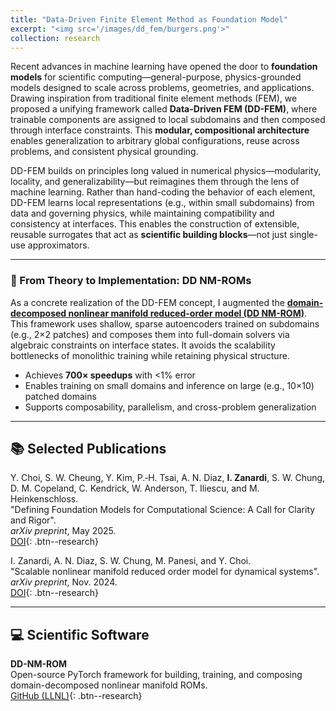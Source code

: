 ```yaml
---
title: "Data-Driven Finite Element Method as Foundation Model"
excerpt: "<img src='/images/dd_fem/burgers.png'>"
collection: research
---
```


Recent advances in machine learning have opened the door to **foundation models** for scientific computing—general-purpose, physics-grounded models designed to scale across problems, geometries, and applications. Drawing inspiration from traditional finite element methods (FEM), we proposed a unifying framework called **Data-Driven FEM (DD-FEM)**, where trainable components are assigned to local subdomains and then composed through interface constraints. This **modular, compositional architecture** enables generalization to arbitrary global configurations, reuse across problems, and consistent physical grounding.

DD-FEM builds on principles long valued in numerical physics—modularity, locality, and generalizability—but reimagines them through the lens of machine learning. Rather than hand-coding the behavior of each element, DD-FEM learns local representations (e.g., within small subdomains) from data and governing physics, while maintaining compatibility and consistency at interfaces. This enables the construction of extensible, reusable surrogates that act as **scientific building blocks**—not just single-use approximators.

---

### 🧱 From Theory to Implementation: DD NM-ROMs

As a concrete realization of the DD-FEM concept, I augmented the [**domain-decomposed nonlinear manifold reduced-order model (DD NM-ROM)**](https://doi.org/10.1016/j.cma.2024.116943). This framework uses shallow, sparse autoencoders trained on subdomains (e.g., 2×2 patches) and composes them into full-domain solvers via algebraic constraints on interface states. It avoids the scalability bottlenecks of monolithic training while retaining physical structure.

- Achieves **700× speedups** with <1% error
- Enables training on small domains and inference on large (e.g., 10×10) patched domains
- Supports composability, parallelism, and cross-problem generalization

---

## 📚 Selected Publications

Y. Choi, S. W. Cheung, Y. Kim, P.‑H. Tsai, A. N. Diaz, **I. Zanardi**, S. W. Chung, D. M. Copeland, C. Kendrick, W. Anderson, T. Iliescu, and M.
Heinkenschloss.  
"Defining Foundation Models for Computational Science: A Call for Clarity and Rigor".  
*arXiv preprint*, May 2025.  
[DOI](https://doi.org/10.48550/arXiv.2505.22904){: .btn--research}

I. Zanardi, A. N. Diaz, S. W. Chung, M. Panesi, and Y. Choi.  
"Scalable nonlinear manifold reduced order model for dynamical systems".  
*arXiv preprint*, Nov. 2024.  
[DOI](https://doi.org/10.48550/arXiv.2412.00507){: .btn--research}

---

## 💻 Scientific Software

**DD-NM-ROM**  
Open-source PyTorch framework for building, training, and composing domain-decomposed nonlinear manifold ROMs.  
[GitHub (LLNL)](https://github.com/LLNL/DD-NM-ROM){: .btn--research}
